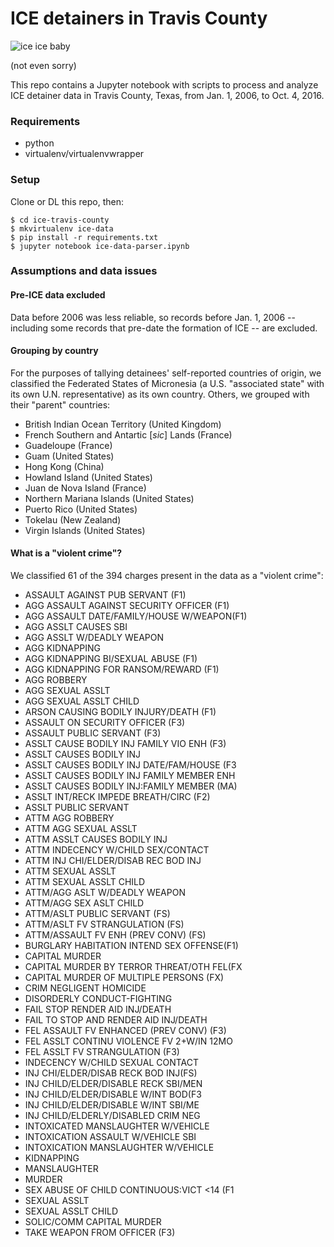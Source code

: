 # ICE detainers in Travis County

![ice ice baby](https://media.giphy.com/media/j0A3pPBp0NAXe/giphy.gif)

(not even sorry)

This repo contains a Jupyter notebook with scripts to process and analyze ICE detainer data in Travis County, Texas, from Jan. 1, 2006, to Oct. 4, 2016.

### Requirements
* python
* virtualenv/virtualenvwrapper

### Setup
Clone or DL this repo, then:
```shell
$ cd ice-travis-county
$ mkvirtualenv ice-data
$ pip install -r requirements.txt
$ jupyter notebook ice-data-parser.ipynb
```

### Assumptions and data issues

#### Pre-ICE data excluded
Data before 2006 was less reliable, so records before Jan. 1, 2006 -- including some records that pre-date the formation of ICE -- are excluded.

#### Grouping by country
For the purposes of tallying detainees' self-reported countries of origin, we classified the Federated States of Micronesia (a U.S. "associated state" with its own U.N. representative) as its own country. Others, we grouped with their "parent" countries:
* British Indian Ocean Territory (United Kingdom)
* French Southern and Antartic [_sic_] Lands (France)
* Guadeloupe (France)
* Guam (United States)
* Hong Kong (China)
* Howland Island (United States)
* Juan de Nova Island (France)
* Northern Mariana Islands (United States)
* Puerto Rico (United States)
* Tokelau (New Zealand)
* Virgin Islands (United States)

#### What is a "violent crime"?
We classified 61 of the 394 charges present in the data as a "violent crime":
* ASSAULT AGAINST PUB SERVANT (F1)
* AGG ASSAULT AGAINST SECURITY OFFICER (F1)
* AGG ASSAULT DATE/FAMILY/HOUSE W/WEAPON(F1)
* AGG ASSLT CAUSES SBI
* AGG ASSLT W/DEADLY WEAPON
* AGG KIDNAPPING
* AGG KIDNAPPING BI/SEXUAL ABUSE (F1)
* AGG KIDNAPPING FOR RANSOM/REWARD (F1)
* AGG ROBBERY
* AGG SEXUAL ASSLT
* AGG SEXUAL ASSLT CHILD
* ARSON CAUSING BODILY INJURY/DEATH (F1)
* ASSAULT ON SECURITY OFFICER (F3)
* ASSAULT PUBLIC SERVANT (F3)
* ASSLT CAUSE BODILY INJ FAMILY VIO ENH (F3)
* ASSLT CAUSES BODILY INJ
* ASSLT CAUSES BODILY INJ DATE/FAM/HOUSE (F3
* ASSLT CAUSES BODILY INJ FAMILY MEMBER ENH
* ASSLT CAUSES BODILY INJ:FAMILY MEMBER (MA)
* ASSLT INT/RECK IMPEDE BREATH/CIRC (F2)
* ASSLT PUBLIC SERVANT
* ATTM AGG ROBBERY
* ATTM AGG SEXUAL ASSLT
* ATTM ASSLT CAUSES BODILY INJ
* ATTM INDECENCY W/CHILD SEX/CONTACT
* ATTM INJ CHI/ELDER/DISAB REC BOD INJ
* ATTM SEXUAL ASSLT
* ATTM SEXUAL ASSLT CHILD
* ATTM/AGG ASLT W/DEADLY WEAPON
* ATTM/AGG SEX ASLT CHILD
* ATTM/ASLT PUBLIC SERVANT (FS)
* ATTM/ASLT FV STRANGULATION (FS)
* ATTM/ASSAULT FV ENH (PREV CONV) (FS)
* BURGLARY HABITATION INTEND SEX OFFENSE(F1)
* CAPITAL MURDER
* CAPITAL MURDER BY TERROR THREAT/OTH FEL(FX
* CAPITAL MURDER OF MULTIPLE PERSONS (FX)
* CRIM NEGLIGENT HOMICIDE
* DISORDERLY CONDUCT-FIGHTING
* FAIL STOP RENDER AID INJ/DEATH
* FAIL TO STOP AND RENDER AID INJ/DEATH
* FEL ASSAULT FV ENHANCED (PREV CONV) (F3)
* FEL ASSLT CONTINU VIOLENCE FV 2+W/IN 12MO
* FEL ASSLT FV STRANGULATION (F3)
* INDECENCY W/CHILD SEXUAL CONTACT
* INJ CHI/ELDER/DISAB RECK BOD INJ(FS)
* INJ CHILD/ELDER/DISABLE RECK SBI/MEN
* INJ CHILD/ELDER/DISABLE W/INT BOD(F3
* INJ CHILD/ELDER/DISABLE W/INT SBI/ME
* INJ CHILD/ELDERLY/DISABLED CRIM NEG
* INTOXICATED MANSLAUGHTER W/VEHICLE
* INTOXICATION ASSAULT W/VEHICLE SBI
* INTOXICATION MANSLAUGHTER W/VEHICLE
* KIDNAPPING
* MANSLAUGHTER
* MURDER
* SEX ABUSE OF CHILD CONTINUOUS:VICT <14 (F1
* SEXUAL ASSLT
* SEXUAL ASSLT CHILD
* SOLIC/COMM CAPITAL MURDER
* TAKE WEAPON FROM OFFICER (F3)


